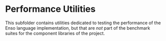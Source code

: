 # Performance Utilities
This subfolder contains utilities dedicated to testing the performance of the
Enso language implementation, but that are _not_ part of the benchmark suites
for the component libraries of the project.

